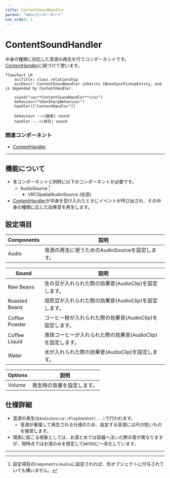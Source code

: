 ```yaml
---
title: ContentSoundHandler
parent: "Udonコンポーネント"
nav_order: 2
---
```


# ContentSoundHandler

中身の種類に対応した音源の再生を行うコンポーネントです。  
[ContentHandler]に紐づけて使います。

```mermaid
flowchart LR
    accTitle: class relationship
    accDescr: ContentSoundHandler inherits INoneSyncPickupEntity, and is depended by ContentHandler.

    sound("<u>**ContentSoundHandler**</u>")
    behaviour("UdonSharpBehaviour")
    handler(["ContentHandler"])

    behaviour -->|継承| sound
    handler -.->|依存| sound
```

### 関連コンポーネント

- [ContentHandler]

---

## 機能について

- 本コンポーネントと同時に以下のコンポーネントが必要です。
  - AudioSource [^1]
    - VRCSpatialAudioSource (任意)
- [ContentHandler]が中身を受け入れたときにイベントが呼び出され、その中身の種類に応じた効果音を再生します。


## 設定項目

| Components | 説明 |
| ---- | ---- |
| Audio | 音源の再生に使うためのAudioSourceを設定します。 |

| Sound | 説明 |
| ---- | ---- |
| Raw Beans | 生の豆が入れられた際の効果音(AudioClip)を設定します。 |
| Roasted Beans | 焙煎豆が入れられた際の効果音(AudioClip)を設定します。 |
| Coffee Powder | コーヒー粉が入れられた際の効果音(AudioClip)を設定します。 |
| Coffee Liquid | 液体コーヒーが入れられた際の効果音(AudioClip)を設定します。 |
| Water | 水が入れられた際の効果音(AudioClip)を設定します。 |

| Options | 説明 |
| ---- | ---- |
| Volume | 再生時の音量を設定します。 |


## 仕様詳細

- 音源の再生は`AudioSource::PlayOneShot(...)`で行われます。
  - 音源が重複して再生される仕様のため、設定する音源には尺の短いものを推奨します。
- 現実に起こる現象としては、お湯と水では容器へ注いだ際の音が異なりますが、現時点ではお湯のみを想定して`WATER`に一本化しています。

---

[^1]: 設定項目の`Components/Audio`に設定されれば、別オブジェクトに付与されていても構いません。



[ContentHandler]: /docs/udon/ContentHandler


